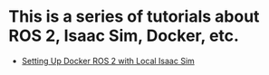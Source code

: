 # This is a series of tutorials about ROS 2, Isaac Sim, Docker, etc.
- [Setting Up Docker ROS 2 with Local Isaac Sim](https://github.com/MohismLab/how_to_use_isaac_sim/wiki/Setting-Up-Docker-ROS-2-with-Local-Isaac-Sim)
